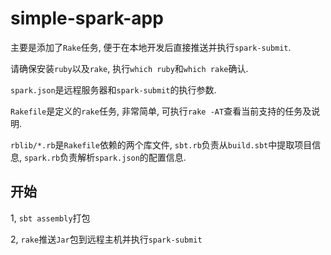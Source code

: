 # simple-spark-app

主要是添加了`Rake`任务, 便于在本地开发后直接推送并执行`spark-submit`. 

请确保安装`ruby`以及`rake`, 执行`which ruby`和`which rake`确认.

`spark.json`是远程服务器和`spark-submit`的执行参数.

`Rakefile`是定义的`rake`任务, 非常简单, 可执行`rake -AT`查看当前支持的任务及说明.

`rblib/*.rb`是`Rakefile`依赖的两个库文件, `sbt.rb`负责从`build.sbt`中提取项目信息,
`spark.rb`负责解析`spark.json`的配置信息.

## 开始

1, `sbt assembly`打包

2, `rake`推送`Jar`包到远程主机并执行`spark-submit`

